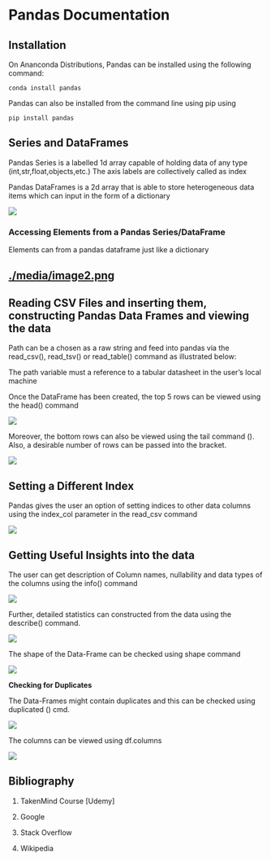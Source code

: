 Pandas Documentation
====================

Installation
------------

On Ananconda Distributions, Pandas can be installed using the following command:

~~~~~~~~~~~~~~~~~~~~~~~~~~~~~~~~~~~~~~~~~~~~~~~~~~~~~~~~~~~~~~~~~~~~~~~~~~~~~~~~
conda install pandas
~~~~~~~~~~~~~~~~~~~~~~~~~~~~~~~~~~~~~~~~~~~~~~~~~~~~~~~~~~~~~~~~~~~~~~~~~~~~~~~~

Pandas can also be installed from the command line using pip using

~~~~~~~~~~~~~~~~~~~~~~~~~~~~~~~~~~~~~~~~~~~~~~~~~~~~~~~~~~~~~~~~~~~~~~~~~~~~~~~~
pip install pandas
~~~~~~~~~~~~~~~~~~~~~~~~~~~~~~~~~~~~~~~~~~~~~~~~~~~~~~~~~~~~~~~~~~~~~~~~~~~~~~~~

Series and DataFrames
---------------------

Pandas Series is a labelled 1d array capable of holding data of any type
(int,str,float,objects,etc.) The axis labels are collectively called as index

Pandas DataFrames is a 2d array that is able to store heterogeneous data items
which can input in the form of a dictionary

![](media/742347fa61eb5a43942503d544f94d4d.png)

### Accessing Elements from a Pandas Series/DataFrame

Elements can from a pandas dataframe just like a dictionary

[./media/image2.png](./media/image2.png)
----------------------------------------

Reading CSV Files and inserting them, constructing Pandas Data Frames and viewing the data
------------------------------------------------------------------------------------------

Path can be a chosen as a raw string and feed into pandas via the read_csv(),
read_tsv() or read_table() command as illustrated below:

The path variable must a reference to a tabular datasheet in the user’s local
machine

Once the DataFrame has been created, the top 5 rows can be viewed using the
head() command

![](media/6e029c1925562e403fd7754da7eef1c0.png)

Moreover, the bottom rows can also be viewed using the tail command (). Also, a
desirable number of rows can be passed into the bracket.

![](media/f588f7614cb7762144e3a7c6dc4247d7.png)

Setting a Different Index
-------------------------

Pandas gives the user an option of setting indices to other data columns using
the index_col parameter in the read_csv command

![](media/d0ebc02c99e76a63c7ec29da045bedc2.png)

Getting Useful Insights into the data 
--------------------------------------

The user can get description of Column names, nullability and data types of the
columns using the info() command

![](media/ed4e4defcaac431e24865862d6376656.png)

Further, detailed statistics can constructed from the data using the describe()
command.

![](media/346074fe8d529606f9865e891d560c44.png)

The shape of the Data-Frame can be checked using shape command

![](media/d403c9ce245c0138085814e04cbc3e0e.png)

**Checking for Duplicates**

The Data-Frames might contain duplicates and this can be checked using
duplicated () cmd.

![](media/a1e7bf28163242ff056e07bb5de4fb8a.png)

The columns can be viewed using df.columns

![](media/368f311f89ec69af79bb7a5e3893f0e3.png)

Bibliography
------------

1.  TakenMind Course [Udemy]

2.  Google

3.  Stack Overflow

4.  Wikipedia
